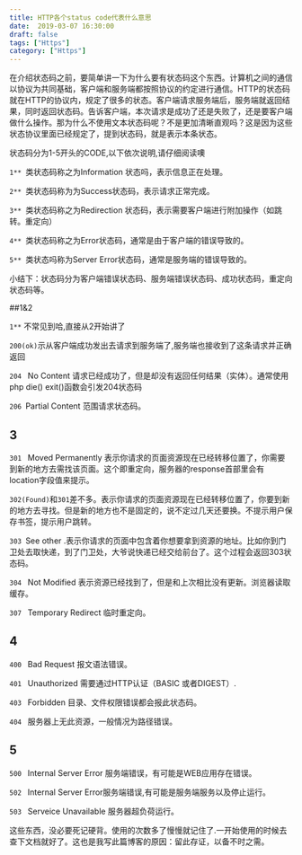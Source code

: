 ```yaml
---
title: HTTP各个status code代表什么意思
date:  2019-03-07 16:30:00
draft: false
tags: ["Https"]
category: ["Https"]
---
```

在介绍状态码之前，要简单讲一下为什么要有状态码这个东西。计算机之间的通信以协议为共同基础，客户端和服务端都按照协议的约定进行通信。HTTP的状态码就在HTTP的协议内，规定了很多的状态。客户端请求服务端后，服务端就返回结果，同时返回状态码。告诉客户端，本次请求是成功了还是失败了，还是要客户端做什么操作。那为什么不使用文本状态码呢？不是更加清晰直观吗？这是因为这些状态协议里面已经规定了，提到状态码，就是表示本条状态。

状态码分为1-5开头的CODE,以下依次说明,请仔细阅读噢

```1** ```类状态码称之为Information 状态吗，表示信息正在处理。

```2** ```类状态码称为为Success状态码，表示请求正常完成。

```3** ```类状态码称之为Redirection 状态码，表示需要客户端进行附加操作（如跳转。重定向）

```4** ```类状态码称之为Error状态码，通常是由于客户端的错误导致的。

```5** ```类状态吗称为Server Error状态码，通常是服务端的错误导致的。

小结下：状态码分为客户端错误状态码、服务端错误状态码、成功状态码，重定向状态码等。

##1&2

   ```1**``` 不常见到哈,直接从2开始讲了

   ```200(ok)```示从客户端成功发出去请求到服务端了,服务端也接收到了这条请求并正确返回

   ```204 ``` No Content 请求已经成功了，但是却没有返回任何结果（实体）。通常使用php die() exit()函数会引发204状态码

   ```206 ```Partial Content 范围请求状态码。

## 3

   ```301 ``` Moved Permanently 表示你请求的页面资源现在已经转移位置了，你需要到新的地方去需找该页面。这个即重定向，服务器的response首部里会有location字段值来提示。

   ```302(Found)```和```301```差不多。表示你请求的页面资源现在已经转移位置了，你要到新的地方去寻找。但是新的地方也不是固定的，说不定过几天还要换。不提示用户保存书签，提示用户跳转。

   ```303 ```See other .表示你请求的页面中包含着你想要拿到资源的地址。比如你到门卫处去取快递，到了门卫处，大爷说快递已经交给前台了。这个过程会返回303状态码。

   ```304 ``` Not Modified 表示资源已经找到了，但是和上次相比没有更新。浏览器读取缓存。

   ```307 ``` Temporary Redirect 临时重定向。

## 4

   ```400 ``` Bad Request 报文语法错误。

   ```401 ``` Unauthorized 需要通过HTTP认证（BASIC 或者DIGEST）.

   ```403 ``` Forbidden 目录、文件权限错误都会报此状态码。 

   ```404 ``` 服务器上无此资源，一般情况为路径错误。


## 5
   ```500 ``` Internal Server Error 服务端错误，有可能是WEB应用存在错误。

   ```502 ``` Internal Server Error服务端错误,有可能是服务端服务以及停止运行。

   ```503 ``` Serveice Unavailable  服务器超负荷运行。



这些东西，没必要死记硬背。使用的次数多了慢慢就记住了.一开始使用的时候去查下文档就好了。这也是我写此篇博客的原因：留此存证，以备不时之需。
